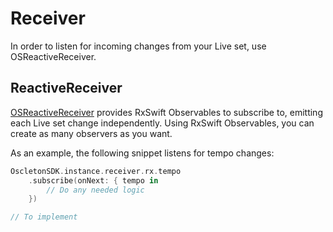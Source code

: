 # Receiver

In order to listen for incoming changes from your Live set, use OSReactiveReceiver.

## ReactiveReceiver

[OSReactiveReceiver](../../../reference/ios/classes/OSReactiveReceiver)
provides RxSwift Observables to subscribe to, emitting each Live set change independently.
Using RxSwift Observables, you can create as many observers as you want.

As an example, the following snippet listens for tempo changes:

``` swift
OscletonSDK.instance.receiver.rx.tempo
    .subscribe(onNext: { tempo in
        // Do any needed logic
    })
```

``` objective-c
// To implement
```
